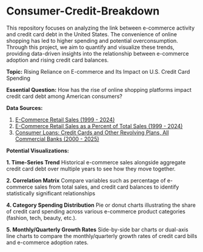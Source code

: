 # Consumer-Credit-Breakdown
This repository focuses on analyzing the link between e-commerce activity and credit card debt in the United States. The convenience of online shopping has led to higher spending and potential overconsumption. Through this project, we aim to quantify and visualize these trends, providing data-driven insights into the relationship between e-commerce adoption and rising credit card balances.

**Topic:** Rising Reliance on E-commerce and Its Impact on U.S. Credit Card Spending

**Essential Question:** How has the rise of online shopping platforms impact credit card debt among American consumers?

**Data Sources:**

1. [E-Commerce Retail Sales (1999 - 2024)](https://fred.stlouisfed.org/series/ECOMSA)
2. [E-Commerce Retail Sales as a Percent of Total Sales (1999 - 2024)](https://fred.stlouisfed.org/series/ECOMPCTSA)
3. [Consumer Loans: Credit Cards and Other Revolving Plans, All Commercial Banks (2000 - 2025)](https://fred.stlouisfed.org/series/CCLACBW027SBOG)

**Potential Visualizations:**

**1. Time-Series Trend**
Historical e-commerce sales alongside aggregate credit card debt over multiple years to see how they move together.

**2. Correlation Matrix**
Compare variables such as percentage of e-commerce sales from total sales, and credit card balances to identify statistically significant relationships

**4. Category Spending Distribution**
Pie or donut charts illustrating the share of credit card spending across various e-commerce product categories (fashion, tech, beauty, etc.).

**5. Monthly/Quarterly Growth Rates**
Side-by-side bar charts or dual-axis line charts to compare the monthly/quarterly growth rates of credit card bills and e-commerce adoption rates.
